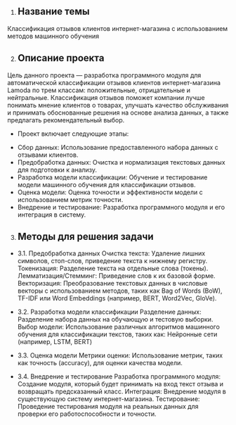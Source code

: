 1. <h2>Название темы</h2>
Классификация отзывов клиентов интернет-магазина с использованием методов машинного обучения

2. <h2>Описание проекта</h2>
Цель данного проекта — разработка программного модуля для автоматической классификации отзывов клиентов интернет-магазина Lamoda по трем классам: положительные, отрицательные и нейтральные. Классификация отзывов поможет компании лучше понимать мнение клиентов о товарах, улучшать качество обслуживания и принимать обоснованные решения на основе анализа данных, а также предлагать рекомендательный выбор.

* Проект включает следующие этапы:

 + Сбор данных: Использование предоставленного набора данных с отзывами клиентов.
 + Предобработка данных: Очистка и нормализация текстовых данных для подготовки к анализу.
 + Разработка модели классификации: Обучение и тестирование модели машинного обучения для классификации отзывов.
 + Оценка модели: Оценка точности и эффективности модели с использованием метрик точности.
 + Внедрение и тестирование: Разработка программного модуля и его интеграция в систему.

3. <h2>Методы для решения задачи</h2>

* 3.1. Предобработка данных
Очистка текста: Удаление лишних символов, стоп-слов, приведение текста к нижнему регистру.
Токенизация: Разделение текста на отдельные слова (токены).
Лемматизация/Стемминг: Приведение слов к их базовой форме.
Векторизация: Преобразование текстовых данных в числовые векторы с использованием методов, таких как Bag of Words (BoW), TF-IDF или Word Embeddings (например, BERT, Word2Vec, GloVe).

* 3.2. Разработка модели классификации
Разделение данных: Разделение набора данных на обучающую и тестовую выборки.
Выбор модели: Использование различных алгоритмов машинного обучения для классификации текстов, таких как:
Нейронные сети (например, LSTM, BERT)

* 3.3. Оценка модели
Метрики оценки: Использование метрик, таких как точность (accuracy), для оценки качества модели.

* 3.4. Внедрение и тестирование
Разработка программного модуля: Создание модуля, который будет принимать на вход текст отзыва и возвращать предсказанный класс.
Интеграция: Внедрение модуля в существующую систему интернет-магазина.
Тестирование: Проведение тестирования модуля на реальных данных для проверки его работоспособности и точности.
